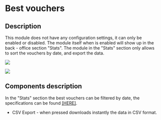 # Best vouchers

## Description

This module does not have any configuration settings, it can only be enabled or disabled. The module itself when is enabled will show up in the back - office section "Stats". The module in the "Stats" section only allows to sort the vouchers by date, and export the data.

![](<../../../../../.gitbook/assets/Screenshot 2022-08-01 at 15-43-13 Module manager • test.png>)

![](<../../../../../.gitbook/assets/Screenshot 2022-08-01 at 15-49-50 Stats • test.png>)

## Components description

In the "Stats" section the best vouchers can be filtered by date, the specifications can be found [\[HERE\]](../../../common-components/stats-common-component/filtering-components-in-stats.md).

* CSV Export - when pressed downloads instantly the data in CSV format.
